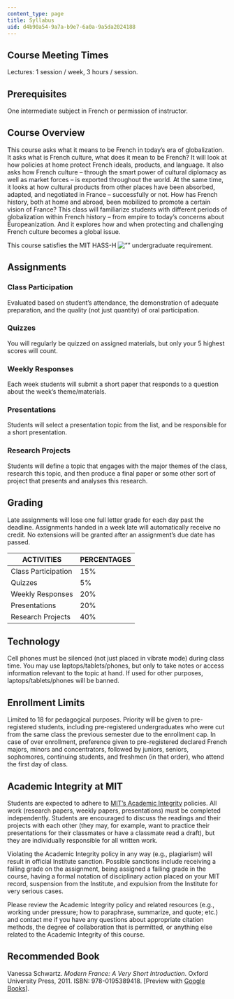 ```yaml
---
content_type: page
title: Syllabus
uid: d4b90a54-9a7a-b9e7-6a0a-9a5da2024188
---
```


Course Meeting Times
--------------------

Lectures: 1 session / week, 3 hours / session.

Prerequisites
-------------

One intermediate subject in French or permission of instructor.

Course Overview
---------------

This course asks what it means to be French in today’s era of globalization. It asks what is French culture, what does it mean to be French? It will look at how policies at home protect French ideals, products, and language. It also asks how French culture – through the smart power of cultural diplomacy as well as market forces – is exported throughout the world. At the same time, it looks at how cultural products from other places have been absorbed, adapted, and negotiated in France – successfully or not. How has French history, both at home and abroad, been mobilized to promote a certain vision of France? This class will familiarize students with different periods of globalization within French history – from empire to today’s concerns about Europeanization. And it explores how and when protecting and challenging French culture becomes a global issue.

This course satisfies the MIT HASS-H ![””](/images/educator/icon-question-hass-h.png) undergraduate requirement.

Assignments
-----------

### Class Participation

Evaluated based on student’s attendance, the demonstration of adequate preparation, and the quality (not just quantity) of oral participation.

### Quizzes

You will regularly be quizzed on assigned materials, but only your 5 highest scores will count.

### Weekly Responses

Each week students will submit a short paper that responds to a question about the week’s theme/materials.

### Presentations

Students will select a presentation topic from the list, and be responsible for a short presentation.

### Research Projects

Students will define a topic that engages with the major themes of the class, research this topic, and then produce a final paper or some other sort of project that presents and analyses this research.

Grading
-------

Late assignments will lose one full letter grade for each day past the deadline. Assignments handed in a week late will automatically receive no credit. No extensions will be granted after an assignment’s due date has passed.

| ACTIVITIES | PERCENTAGES |
| --- | --- |
| Class Participation | 15% |
| Quizzes | 5% |
| Weekly Responses | 20% |
| Presentations | 20% |
| Research Projects | 40% 

Technology
----------

Cell phones must be silenced (not just placed in vibrate mode) during class time. You may use laptops/tablets/phones, but only to take notes or access information relevant to the topic at hand. If used for other purposes, laptops/tablets/phones will be banned.

Enrollment Limits
-----------------

Limited to 18 for pedagogical purposes. Priority will be given to pre-registered students, including pre-registered undergraduates who were cut from the same class the previous semester due to the enrollment cap. In case of over enrollment, preference given to pre-registered declared French majors, minors and concentrators, followed by juniors, seniors, sophomores, continuing students, and freshmen (in that order), who attend the first day of class.

Academic Integrity at MIT
-------------------------

Students are expected to adhere to [MIT’s Academic Integrity](http://integrity.mit.edu) policies. All work (research papers, weekly papers, presentations) must be completed independently. Students are encouraged to discuss the readings and their projects with each other (they may, for example, want to practice their presentations for their classmates or have a classmate read a draft), but they are individually responsible for all written work.

Violating the Academic Integrity policy in any way (e.g., plagiarism) will result in official Institute sanction. Possible sanctions include receiving a failing grade on the assignment, being assigned a failing grade in the course, having a formal notation of disciplinary action placed on your MIT record, suspension from the Institute, and expulsion from the Institute for very serious cases.

Please review the Academic Integrity policy and related resources (e.g., working under pressure; how to paraphrase, summarize, and quote; etc.) and contact me if you have any questions about appropriate citation methods, the degree of collaboration that is permitted, or anything else related to the Academic Integrity of this course.

Recommended Book
----------------

Vanessa Schwartz. _Modern France: A Very Short Introduction_. Oxford University Press, 2011. ISBN: 978-0195389418. \[Preview with [Google Books](https://books.google.com/books?id=BgazcbT50owC&printsec=frontcover&source=gbs_ge_summary_r&cad=0#v=onepage&q&f=false)\].